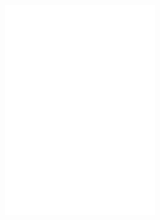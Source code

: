 <p align="center"><a href="www.pornhub.com" target="_blank"><img src="./src/assets/img/333.png" width="400"></a></p>



